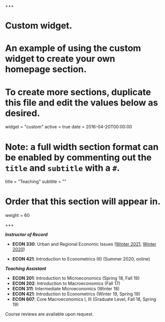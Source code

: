 +++
# Custom widget.
# An example of using the custom widget to create your own homepage section.
# To create more sections, duplicate this file and edit the values below as desired.
widget = "custom"
active = true
date = 2016-04-20T00:00:00

# Note: a full width section format can be enabled by commenting out the `title` and `subtitle` with a `#`.
title = "Teaching"
subtitle = ""

# Order that this section will appear in.
weight = 60

+++

__*Instructor of Record*__

- **ECON 330**: Urban and Regional Economic Issues ([Winter 2021](https://github.com/johnmorehouse/EC330-Winter2021), [Winter 2020]((https://github.com/johnmorehouse/EC330_UrbanEcon)))


- **ECON 421**: Introduction to Econometrics (II) (Summer 2020, online)



__*Teaching Assistant*__

- **ECON 201**: Introduction to Microeconomics (Spring 18, Fall 19)
- **ECON 202**: Introduction to Macroeconomics (Fall 17)
- **ECON 311**: Intermediate Microeconomics (Winter 18)
- **ECON  421**: Introduction to Econometrics  (Winter 19, Spring 19)
- **ECON 607**: Core Macroeconomics I, III (Graduate Level, Fall 18, Spring 19)

Course reviews are available upon request.


